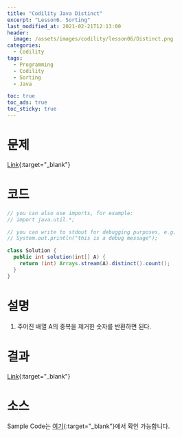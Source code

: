 ```yaml
---
title: "Codility Java Distinct"
excerpt: "Lesson6. Sorting"
last_modified_at: 2021-02-21T12:13:00
header:
  image: /assets/images/codility/lesson06/Distinct.png
categories:
  - Codility
tags:
  - Programming
  - Codility
  - Sorting
  - Java

toc: true
toc_ads: true
toc_sticky: true
---
```

# 문제
[Link](https://app.codility.com/programmers/lessons/6-sorting/distinct/){:target="_blank"}

# 코드
```java
// you can also use imports, for example:
// import java.util.*;

// you can write to stdout for debugging purposes, e.g.
// System.out.println("this is a debug message");

class Solution {
  public int solution(int[] A) {
    return (int) Arrays.stream(A).distinct().count();
  }
}
```

# 설명
1. 주어진 배열 A의 중복을 제거한 숫자를 반환하면 된다.

# 결과
[Link](https://app.codility.com/demo/results/trainingBUTFHG-DS3/){:target="_blank"}

# 소스
Sample Code는 [여기](https://github.com/GracefulSoul/codility/blob/master/src/main/java/gracefulsoul/lesson06/Distinct.java){:target="_blank"}에서 확인 가능합니다.